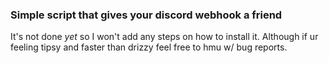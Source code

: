 ### Simple script that gives your discord webhook a friend

It's not done *yet* so I won't add any steps on how to install it. Although if ur feeling tipsy and faster than drizzy feel free to hmu w/ bug reports.
